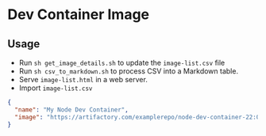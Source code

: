 # Dev Container Image

## Usage

- Run `sh get_image_details.sh` to update the `image-list.csv` file
- Run `sh csv_to_markdown.sh` to process CSV into a Markdown table.
- Serve `image-list.html` in a web server.
- Import `image-list.csv`

```json
{
  "name": "My Node Dev Container",
  "image": "https://artifactory.com/examplerepo/node-dev-container-22:08_30_2025-12_00"
}
```
